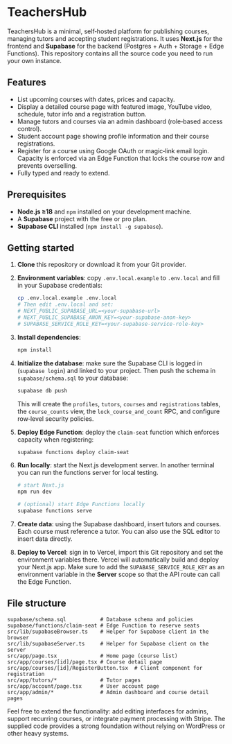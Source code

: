 # TeachersHub

TeachersHub is a minimal, self‑hosted platform for publishing courses, managing tutors and accepting student registrations. It uses **Next.js** for the frontend and **Supabase** for the backend (Postgres + Auth + Storage + Edge Functions). This repository contains all the source code you need to run your own instance.

## Features

- List upcoming courses with dates, prices and capacity.
- Display a detailed course page with featured image, YouTube video, schedule, tutor info and a registration button.
- Manage tutors and courses via an admin dashboard (role‑based access control).
- Student account page showing profile information and their course registrations.
- Register for a course using Google OAuth or magic‑link email login. Capacity is enforced via an Edge Function that locks the course row and prevents overselling.
- Fully typed and ready to extend.

## Prerequisites

- **Node.js ≥18** and `npm` installed on your development machine.
- A **Supabase** project with the free or pro plan.
- **Supabase CLI** installed (`npm install -g supabase`).

## Getting started

1. **Clone** this repository or download it from your Git provider.

2. **Environment variables**: copy `.env.local.example` to `.env.local` and fill in your Supabase credentials:

   ```bash
   cp .env.local.example .env.local
   # Then edit .env.local and set:
   # NEXT_PUBLIC_SUPABASE_URL=<your-supabase-url>
   # NEXT_PUBLIC_SUPABASE_ANON_KEY=<your-supabase-anon-key>
   # SUPABASE_SERVICE_ROLE_KEY=<your-supabase-service-role-key>
   ```

3. **Install dependencies**:

   ```bash
   npm install
   ```

4. **Initialize the database**: make sure the Supabase CLI is logged in (`supabase login`) and linked to your project. Then push the schema in `supabase/schema.sql` to your database:

   ```bash
   supabase db push
   ```

   This will create the `profiles`, `tutors`, `courses` and `registrations` tables, the `course_counts` view, the `lock_course_and_count` RPC, and configure row‑level security policies.

5. **Deploy Edge Function**: deploy the `claim-seat` function which enforces capacity when registering:

   ```bash
   supabase functions deploy claim-seat
   ```

6. **Run locally**: start the Next.js development server. In another terminal you can run the functions server for local testing.

   ```bash
   # start Next.js
   npm run dev
   
   # (optional) start Edge Functions locally
   supabase functions serve
   ```

7. **Create data**: using the Supabase dashboard, insert tutors and courses. Each course must reference a tutor. You can also use the SQL editor to insert data directly.

8. **Deploy to Vercel**: sign in to Vercel, import this Git repository and set the environment variables there. Vercel will automatically build and deploy your Next.js app. Make sure to add the `SUPABASE_SERVICE_ROLE_KEY` as an environment variable in the **Server** scope so that the API route can call the Edge Function.

## File structure

```
supabase/schema.sql           # Database schema and policies
supabase/functions/claim-seat # Edge Function to reserve seats
src/lib/supabaseBrowser.ts    # Helper for Supabase client in the browser
src/lib/supabaseServer.ts     # Helper for Supabase client on the server
src/app/page.tsx              # Home page (course list)
src/app/courses/[id]/page.tsx # Course detail page
src/app/courses/[id]/RegisterButton.tsx  # Client component for registration
src/app/tutors/*              # Tutor pages
src/app/account/page.tsx      # User account page
src/app/admin/*               # Admin dashboard and course detail pages
```

Feel free to extend the functionality: add editing interfaces for admins, support recurring courses, or integrate payment processing with Stripe. The supplied code provides a strong foundation without relying on WordPress or other heavy systems.